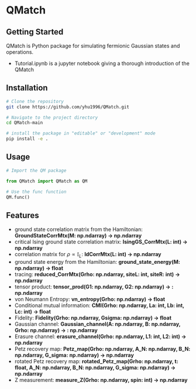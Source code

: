 # QMatch
 
## Getting Started

QMatch is Python package for simulating fermionic Gaussian states and operations. 

- Tutorial.ipynb is a jupyter notebook giving a thorough introduction of the QMatch


## Installation

```bash
# Clone the repository
git clone https://github.com/yhu1996/QMatch.git

# Navigate to the project directory
cd QMatch-main

# install the package in "editable" or "development" mode
pip install -e . 

```

## Usage

```python
# Import the QM package

from QMatch import QMatch as QM

# Use the func function
QM.func()

```


## Features

- ground state correlation matrix from the Hamiltonian: **GroundStateCorrMtx(M: np.ndarray) -> np.ndarray**
- critical Ising ground state correlation matrix: **IsingGS_CorrMtx(L: int) -> np.ndarray**
- correlation matrix for $\rho \propto \mathbb{I}_L$: **IdCorrMtx(L: int) -> np.ndarray**
- ground state energy from the Hamiltonian: **ground_state_energy(M: np.ndarray) -> float**
- tracing: **reduced_CorrMtx(Grho: np.ndarray, siteL: int, siteR: int) -> np.ndarray**
- tensor product: **tensor_prod(G1: np.ndarray, G2: np.ndarray) -> : np.ndarray**
- von Neumann Entropy: **vn_entropy(Grho: np.ndarray) -> float**
- Conditional mutual information: **CMI(Grho: np.ndarray, La: int, Lb: int, Lc: int) -> float**
- Fidelity: **Fidelity(Grho: np.ndarray, Gsigma: np.ndarray) -> float**
- Gaussian channel: **Gaussian_channel(A: np.ndarray, B: np.ndarray, Grho: np.ndarray) -> : np.ndarray**
- Erasure channel: **erasure_channel(Grho: np.ndarray, L1: int, L2: int) -> np.ndarray**
- Petz recovery map: **Petz_map(Grho: np.ndarray, A_N: np.ndarray, B_N: np.ndarray, G_sigma: np.ndarray) -> np.ndarray**
- rotated Petz recovery map: **rotated_Petz_map(Grho: np.ndarray, t: float, A_N: np.ndarray, B_N: np.ndarray, G_sigma: np.ndarray) -> np.ndarray**
- Z measurement: **measure_Z(Grho: np.ndarray, spin: int) -> np.ndarray**
